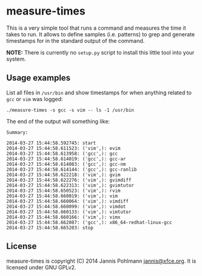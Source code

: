 measure-times
=============

This is a very simple tool that runs a command and measures the time
it takes to run. It allows to define samples (i.e. patterns) to grep
and generate timestamps for in the standard output of the command.

**NOTE:** There is currently no `setup.py` script to install this
little tool into your system.

Usage examples
--------------

List all files in `/usr/bin` and show timestamps for when anything
related to `gcc` or `vim` was logged:

    ./measure-times -s gcc -s vim -- ls -1 /usr/bin

The end of the output will something like:

    Summary:

    2014-03-27 15:44:58.592745: start
    2014-03-27 15:44:58.611523: ('vim',): evim
    2014-03-27 15:44:58.613958: ('gcc',): gcc
    2014-03-27 15:44:58.614019: ('gcc',): gcc-ar
    2014-03-27 15:44:58.614083: ('gcc',): gcc-nm
    2014-03-27 15:44:58.614144: ('gcc',): gcc-ranlib
    2014-03-27 15:44:58.622218: ('vim',): gvim
    2014-03-27 15:44:58.622276: ('vim',): gvimdiff
    2014-03-27 15:44:58.622313: ('vim',): gvimtutor
    2014-03-27 15:44:58.650523: ('vim',): rvim
    2014-03-27 15:44:58.660019: ('vim',): vim
    2014-03-27 15:44:58.660064: ('vim',): vimdiff
    2014-03-27 15:44:58.660099: ('vim',): vimdot
    2014-03-27 15:44:58.660133: ('vim',): vimtutor
    2014-03-27 15:44:58.660166: ('vim',): vimx
    2014-03-27 15:44:58.662087: ('gcc',): x86_64-redhat-linux-gcc
    2014-03-27 15:44:58.665203: stop

License
-------

measure-times is copyright (C) 2014 Jannis Pohlmann <jannis@xfce.org>.
It is licensed under GNU GPLv2.

